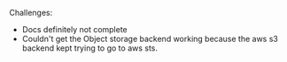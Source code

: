 Challenges:
- Docs definitely not complete
- Couldn't get the Object storage backend working because the aws s3 backend kept trying to go to aws sts.